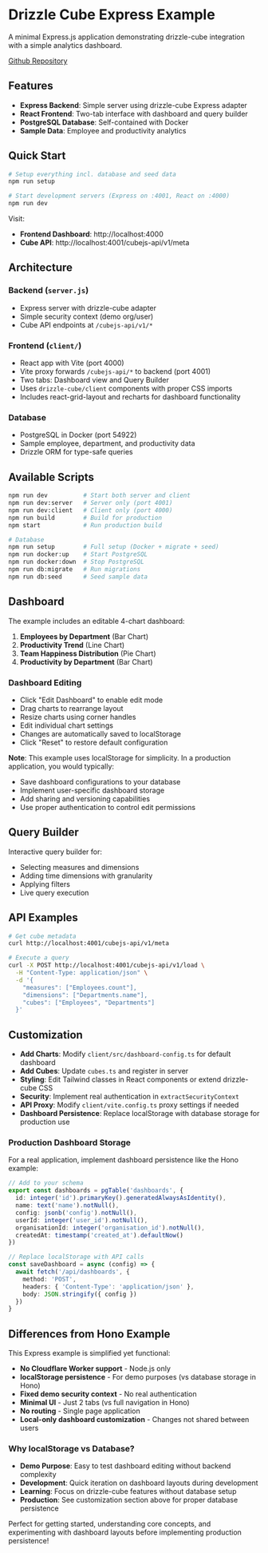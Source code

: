 # Drizzle Cube Express Example

A minimal Express.js application demonstrating drizzle-cube integration with a simple analytics dashboard.

[Github Repository](https://github.com/drizzle-cube-express)

## Features

- **Express Backend**: Simple server using drizzle-cube Express adapter
- **React Frontend**: Two-tab interface with dashboard and query builder
- **PostgreSQL Database**: Self-contained with Docker
- **Sample Data**: Employee and productivity analytics

## Quick Start

```bash
# Setup everything incl. database and seed data
npm run setup

# Start development servers (Express on :4001, React on :4000)
npm run dev
```

Visit:
- **Frontend Dashboard**: http://localhost:4000
- **Cube API**: http://localhost:4001/cubejs-api/v1/meta

## Architecture

### Backend (`server.js`)
- Express server with drizzle-cube adapter
- Simple security context (demo org/user)
- Cube API endpoints at `/cubejs-api/v1/*`

### Frontend (`client/`)
- React app with Vite (port 4000)
- Vite proxy forwards `/cubejs-api/*` to backend (port 4001)
- Two tabs: Dashboard view and Query Builder
- Uses `drizzle-cube/client` components with proper CSS imports
- Includes react-grid-layout and recharts for dashboard functionality

### Database
- PostgreSQL in Docker (port 54922)
- Sample employee, department, and productivity data
- Drizzle ORM for type-safe queries

## Available Scripts

```bash
npm run dev          # Start both server and client
npm run dev:server   # Server only (port 4001)
npm run dev:client   # Client only (port 4000)
npm run build        # Build for production
npm start            # Run production build

# Database
npm run setup        # Full setup (Docker + migrate + seed)
npm run docker:up    # Start PostgreSQL
npm run docker:down  # Stop PostgreSQL
npm run db:migrate   # Run migrations
npm run db:seed      # Seed sample data
```

## Dashboard

The example includes an editable 4-chart dashboard:

1. **Employees by Department** (Bar Chart)
2. **Productivity Trend** (Line Chart) 
3. **Team Happiness Distribution** (Pie Chart)
4. **Productivity by Department** (Bar Chart)

### Dashboard Editing
- Click "Edit Dashboard" to enable edit mode
- Drag charts to rearrange layout
- Resize charts using corner handles
- Edit individual chart settings
- Changes are automatically saved to localStorage
- Click "Reset" to restore default configuration

**Note**: This example uses localStorage for simplicity. In a production application, you would typically:
- Save dashboard configurations to your database
- Implement user-specific dashboard storage
- Add sharing and versioning capabilities
- Use proper authentication to control edit permissions

## Query Builder

Interactive query builder for:
- Selecting measures and dimensions
- Adding time dimensions with granularity
- Applying filters
- Live query execution

## API Examples

```bash
# Get cube metadata
curl http://localhost:4001/cubejs-api/v1/meta

# Execute a query
curl -X POST http://localhost:4001/cubejs-api/v1/load \
  -H "Content-Type: application/json" \
  -d '{
    "measures": ["Employees.count"],
    "dimensions": ["Departments.name"],
    "cubes": ["Employees", "Departments"]
  }'
```

## Customization

- **Add Charts**: Modify `client/src/dashboard-config.ts` for default dashboard
- **Add Cubes**: Update `cubes.ts` and register in server
- **Styling**: Edit Tailwind classes in React components or extend drizzle-cube CSS
- **Security**: Implement real authentication in `extractSecurityContext`
- **API Proxy**: Modify `client/vite.config.ts` proxy settings if needed
- **Dashboard Persistence**: Replace localStorage with database storage for production use

### Production Dashboard Storage

For a real application, implement dashboard persistence like the Hono example:

```typescript
// Add to your schema
export const dashboards = pgTable('dashboards', {
  id: integer('id').primaryKey().generatedAlwaysAsIdentity(),
  name: text('name').notNull(),
  config: jsonb('config').notNull(),
  userId: integer('user_id').notNull(),
  organisationId: integer('organisation_id').notNull(),
  createdAt: timestamp('created_at').defaultNow()
})

// Replace localStorage with API calls
const saveDashboard = async (config) => {
  await fetch('/api/dashboards', {
    method: 'POST',
    headers: { 'Content-Type': 'application/json' },
    body: JSON.stringify({ config })
  })
}
```

## Differences from Hono Example

This Express example is simplified yet functional:
- **No Cloudflare Worker support** - Node.js only
- **localStorage persistence** - For demo purposes (vs database storage in Hono)
- **Fixed demo security context** - No real authentication
- **Minimal UI** - Just 2 tabs (vs full navigation in Hono)
- **No routing** - Single page application
- **Local-only dashboard customization** - Changes not shared between users

### Why localStorage vs Database?

- **Demo Purpose**: Easy to test dashboard editing without backend complexity
- **Development**: Quick iteration on dashboard layouts during development
- **Learning**: Focus on drizzle-cube features without database setup
- **Production**: See customization section above for proper database persistence

Perfect for getting started, understanding core concepts, and experimenting with dashboard layouts before implementing production persistence!